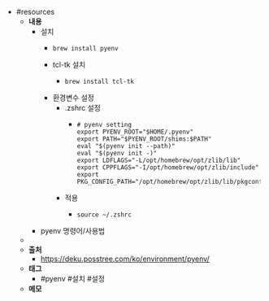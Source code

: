 - #resources
	- **내용**
		- 설치
			- ```shell
			  brew install pyenv
			  ```
			- tcl-tk 설치
				- ```shell
				  brew install tcl-tk
				  ```
			- 환경변수 설정
				- .zshrc 설정
					- ```shell
					  # pyenv setting
					  export PYENV_ROOT="$HOME/.pyenv"
					  export PATH="$PYENV_ROOT/shims:$PATH"
					  eval "$(pyenv init --path)"
					  eval "$(pyenv init -)"
					  export LDFLAGS="-L/opt/homebrew/opt/zlib/lib"
					  export CPPFLAGS="-I/opt/homebrew/opt/zlib/include"
					  export PKG_CONFIG_PATH="/opt/homebrew/opt/zlib/lib/pkgconfig"
					  ```
				- 적용
					- ```shell
					  source ~/.zshrc
					  ```
		- pyenv 명령어/사용법
	-
	- **출처**
		- https://deku.posstree.com/ko/environment/pyenv/
	- **태그**
		- #pyenv #설치 #설정
	- **메모**